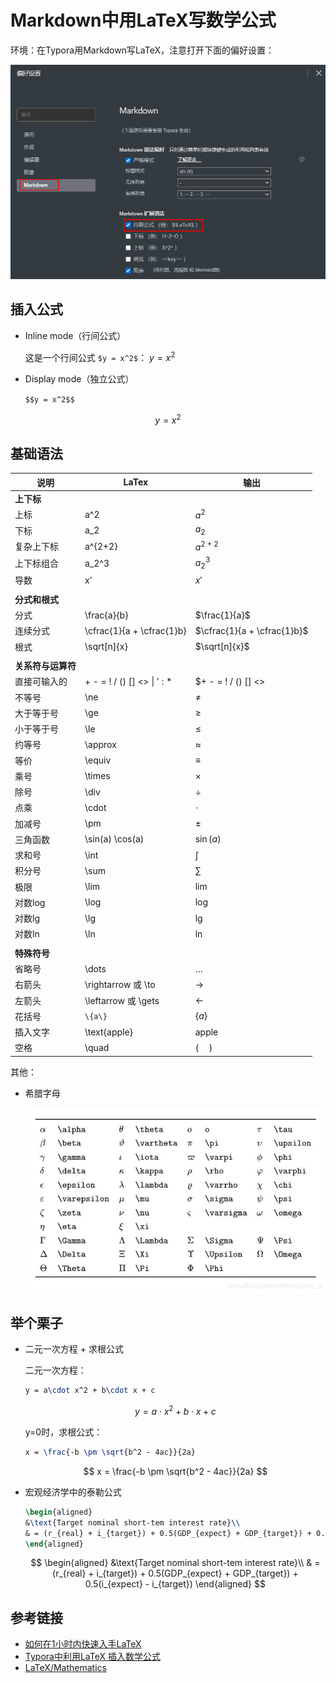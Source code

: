 # Markdown中用LaTeX写数学公式

环境：在Typora用Markdown写LaTeX，注意打开下面的偏好设置：

![image-20210227181715493](https://raw.githubusercontent.com/Hawking8su/Images/main/20210227185335.png)

## 插入公式

- Inline mode（行间公式）

  这是一个行间公式 `$y = x^2$`： $y = x^2$

- Display mode（独立公式）

  `$$y = x^2$$`


$$
y = x^2
$$



## 基础语法

| 说明 | LaTex | 输出                           |
| ----- | ----- | ---------- |
| **上下标** |  |  |
| 上标 | a^2 | $a^2$  |
| 下标   | a_2 |        $a_2$                        |
| 复杂上下标 | a^{2+2} | $a^{2+2}$ |
| 上下标组合 | a_2^3   | $a_2^3$ |
| 导数 | x' |    $x'$    |
|  |  |  |
| **分式和根式** |  |  |
| 分式 | \frac{a}{b} | $\frac{1}{a}$ |
| 连续分式 | \cfrac{1}{a + \cfrac{1}b} | $\cfrac{1}{a + \cfrac{1}b}$ |
| 根式 | \sqrt[n]{x} | $\sqrt[n]{x}$ |
|  |  |  |
| **关系符与运算符** |  |  |
| 直接可输入的 | \+ - = ! / () [] <> \| ' : * | $+ - = ! / () [] <> | ' : *  $ |
| 不等号 | \ne | $\ne$ |
| 大于等于号 | \ge | $\ge$ |
| 小于等于号 | \le | $\le$ |
| 约等号 | \approx | $\approx$ |
| 等价 | \equiv | $\equiv$ |
| 乘号 | \times | $\times$ |
| 除号 | \div | $\div$ |
| 点乘 | \cdot | $\cdot$ |
| 加减号 | \pm | $\pm$ |
| 三角函数 | \sin(a)   \cos(a) | $\sin(a)$ |
| 求和号 | \int | $\int$ |
| 积分号 | \sum | $\sum$ |
| 极限 | \lim | $\lim$ |
| 对数log | \log | $\log$ |
| 对数lg | \lg | $\lg$ |
| 对数ln | \ln | $\ln$ |
|  |  |  |
| **特殊符号** |  |  |
| 省略号 | \dots | $\dots$ |
| 右箭头 | \rightarrow 或 \to | $\rightarrow$ |
| 左箭头 | \leftarrow 或 \gets | $\leftarrow$ |
| 花括号 | `\{a\}` | $\{a\}$ |
| 插入文字 | \text{apple} | $\text{apple}$ |
| 空格 | \quad | $(\quad)$ |


其他：

- 希腊字母

  ![在这里插入图片描述](https://raw.githubusercontent.com/Hawking8su/Images/main/20210227185336.JPG)



## 举个栗子

- 二元一次方程 + 求根公式

  二元一次方程：
  
  ````latex
  y = a\cdot x^2 + b\cdot x + c
  ````

  $$
  y = a\cdot x^2 + b\cdot x + c
  $$
  
  y=0时，求根公式：
  
  ```latex
  x = \frac{-b \pm \sqrt{b^2 - 4ac}}{2a}
  ```
  
  
  $$
  x = \frac{-b \pm \sqrt{b^2 - 4ac}}{2a}
  $$
  
- 宏观经济学中的泰勒公式
  
  ```latex
  \begin{aligned}
  &\text{Target nominal short-tem interest rate}\\
  & = (r_{real} + i_{target}) + 0.5(GDP_{expect} + GDP_{target}) + 0.5(i_{expect} - i_{target})
  \end{aligned}
  ```
  
  
  $$
  \begin{aligned}
  &\text{Target nominal short-tem interest rate}\\
  & = (r_{real} + i_{target}) + 0.5(GDP_{expect} + GDP_{target}) + 0.5(i_{expect} - i_{target})
  \end{aligned}
  $$
  



## 参考链接

- [如何在1小时内快速入手LaTeX](https://www.zhihu.com/question/268569440)
- [Typora中利用LaTeX 插入数学公式](https://blog.csdn.net/happyday_d/article/details/83715440)
- [LaTeX/Mathematics](https://en.wikibooks.org/wiki/LaTeX/Mathematics)